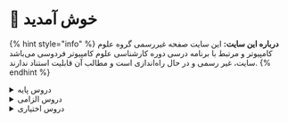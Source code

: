 # 👋 خوش آمدید 
{% hint style="info" %}
**درباره این سایت:** این سایت صفحه غیررسمی گروه علوم کامپیوتر و مرتبط با برنامه درسی دوره کارشناسی علوم کامپیوتر فردوسی می‌باشد
سایت، غیر رسمی و در حال راه‌اندازی است و مطالب آن قابلیت استناد ندارند.
{% endhint %}

<details>
<summary>دروس پایه</summary>

* [آمار و احتمال م‍قدماتی](base/Elementary-Statistics-and-Probability.md)
* [ریاضی عمومی ۱](base/Calculus-I.md)
* [ریاضی عمومی ۲](base/Calculus-II.md)
* [کارگاه کامپیوتر ۱](base/Computer-Workshop-I.md)
* [مبانی اقتصاد](base/Basics-of-Economics.md)
* [مبانی کامپیوتر و برنامه‌سازی](base/Fundamentals-of-Computer-Programming.md)
* [معادلات دیفرانسیل](base/Differential-Equations.md)
* [نرم‌افزارهای آماری و تحلیل داده‌ها](base/Statistical-Software-and-data-analysis.md)

</details>

<details>

<summary>دروس الزامی</summary>

* [اصول سیستم‌های کامپیوتری](mandatory/Principles-of-Computer-Systems.md)
* [برنامه‌نویسی پایتون](mandatory/Python-Programming.md)
* [برنامه‌نویسی پیشرفته](mandatory/Advanced-Programming.md)
* [بهینه‌سازی غیرخطی](mandatory/Nonlinear-Optimization.md)
* [پایگاه داده](mandatory/Databases.md)
* [تحقیق در عملیات](mandatory/Operations-research.md)
* [تحلیل آماری داده‌ها](mandatory/Statistical-Data-Analysis.md)
* [جبر خطی عددی](mandatory/Numerical-Linear-Algebra.md)
* [داده‌کاوی مقدماتی](mandatory/Elementary-Data-Mining.md)
* [ساختمان داده‌ها و الگوریتم‌ها](mandatory/Data-Structures-and-Algorithms.md)
* [سری‌های زمانی کاربردی](mandatory/Time-Series.md)
* [طراحی و تحلیل الگوریتم‌ها](mandatory/Design-and-Analysis-of-Algorithms.md)
* [کارآموزی](mandatory/Apprenticeship.md)
* [کارگاه کامپیوتر ۲](mandatory/Computer-Workshop-II.md)
* [مبانی آنالیز ریاضی](mandatory/Foundation-of-Mathematical-Analysis.md)
* [مبانی آنالیز عددی](mandatory/Foundation-of-Numerical-Analysis.md)
* [مبانی ترکیبیات](mandatory/Foundation-of-Combinatorics.md)
* [مبانی علوم ریاضی](mandatory/Foundation-of-Mathematics.md)
* [مبانی کارآفرینی](mandatory/Foundations-of-Entrepreneurship.md)
* [مبانی ماتریس‌ها و جبر خطی](mandatory/Foundation-of-Matrix-and-Linear-Algebra.md)
* [مبانی منطق و نظریه مجموعه‌ها](mandatory/Fundamentals-of-Logic.md)
* [مبانی نظریه محاسبه](mandatory/Introduction-to-The-theory-of-Computation.md)
* [مدلسازی ریاضی](mandatory/Mathematical-Modeling.md)
* [هوش مصنوعی](mandatory/Artificial-Intelligence.md)
* [یادگیری ماشین  مقدماتی](mandatory/Elementary-Machine-Learning.md)

</details>

<details>

<summary>دروس اختیاری</summary>

* [اصول سیستم‌های عامل](elective/Principles-of-Operating-Systems.md)
* [اصول طراحی نرم افزار](elective/Principles-of-SoftwareDesign.md)
* [الگوریتم‌های تصادفی](elective/Randomized-Algorithms.md)
* [آزمایشگاه ریاضی](elective/Mathematics-Lab.md)
* [آشنایی با کلان داده‌ها](elective/Introduction-to-Big-Data.md)
* [آشنایی با نظریه بازی‌ها](elective/Introduction-to-Game-Theory.md)
* [آشنایی با یادگیری عمیق](elective/Introduction-to-Deep-Learning.md)
* [آمار محاسباتی](elective/Computational-Statistics.md)
* [آمار و احتمال ۱](elective/Probability-and-Statistics-I.md)
* [آمار و احتمال ۲](elective/Probability-and-Statistics-II.md)
* [آنالیز عددی](elective/Numerical-Analysis.md)
* [برنامه‌نویسی امن](elective/Secure-Programming.md)
* [برنامه‌نویسی موبایل](elective/Mobile-Programming.md)
* [برنامه‌نویسی وب](elective/Web-Programming.md)
* [بهینه‌سازی گسسته](elective/Discrete-Optimization.md)
* [پردازش تصویر مقدماتی](elective/Elementary-Image-Processing.md)
* [پروژه کارشناسی](elective/Project.md)
* [تجارت الکترونیک](elective/Electronic-Commerce.md)
* [تحلیل شبکه‌های اجتماعی](elective/Social-Networks-Analysis.md)
* [رایانش چند‌هسته‌ای](elective/Multicore-Computing.md)
* [رگرسیون ۱](elective/Regression-I.md)
* [رمزنگاری](elective/Cryptography.md)
* [روش‌های آماری](elective/Statistical-Methods.md)
* [ریاضیات فازی](elective/Fuzzy-Mathematics.md)
* [سیگنال‌ها و سیستم‌ها](elective/Signals-and-Systems.md)
* [شبکه‌های کامپیوتری](elective/Computer-Networks.md)
* [شبیه سازی کامپیوتری](elective/Computerized-Simulation.md)
* [طراحی و توسعه کسب و کارهای نوپا](elective/New-Business-Development.md)
* [فرایند های تصادفی](elective/Stochastic-Processes.md)
* [کامپایلر](elective/Compiler.md)
* [گرافیک کامپیوتری](elective/Computer-Graphics.md)
* [مباحثی در علوم کامپیوتر ۱](elective/Topics-in-Computer-Science-I.md)
* [مباحثی در علوم کامپیوتر ۲](elective/Topics-in-Computer-Science-II.md)
* [مبانی آنالیز فوریه و موجک ها](elective/Introduction-to-Fourier-and-Wavelet-Analysis.md)
* [مبانی بیوانفورماتیک](elective/Fundamentals-of-Bioinformatic.md)
* [مبانی جبر](elective/Foundation-of-Algebra.md)
* [مبانی رایانش ابری](elective/Cloud-Computing-Fundamentals.md)
* [مبانی و اصول مدیریت](elective/Basics-and-Principles-of-Management.md)
* [محاسبات علمی مقدماتی](elective/Elementary-Scientific-Computing.md)
* [مدیریت پروژه‌های فناوری اطلاعات](elective/Information-Technology-Project-Management.md)
* [معناشناسی عملیاتی برنامه‌نویسی](elective/Operational-Semantics-of-Programming.md)
* [منطق برای علوم کامپیوتر](elective/Logic-for-Computer-Science.md)
* [نظریه گراف و کاربردها](elective/Graph-Theory-and-Applications.md)
* [نظریه محاسبه](elective/Theory-of-Computation.md)
* [نظریه مقدماتی کدگذاری](elective/Elementary-Coding-Theory.md)
* [هندسه محاسباتی](elective/Computational-Geometry.md)
* [هوش تجاری مقدماتی](elective/Elementary-Business-intelligence.md)
* [هوش محاسباتی](elective/Computational-Intelligence.md)

</details>
